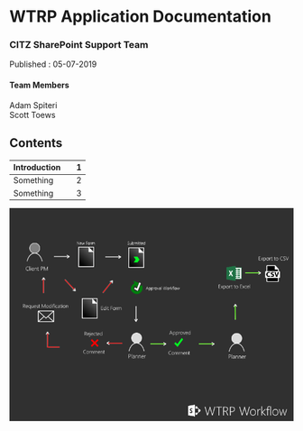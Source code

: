 # WTRP Application Documentation

### CITZ SharePoint Support Team   
Published : 05-07-2019   
                                

#### Team Members
Adam Spiteri  
Scott Toews

                                                                                                      


## Contents

| Introduction       |            | 1  |
| ------------- |:-------------:| -----:|
| Something      |  | 2|
| Something      |       |   3 |  





![alt text](https://github.com/ASpiteri-BCGov/SharePoint-CITZ-Projects/blob/master/ProjectWorkflowWTRP.png "Logo Title Text 1")

